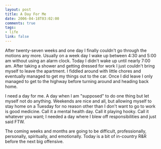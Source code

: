 ```yaml
--- 
layout: post
title: A Day For Me
date: 2006-04-18T03:02:00
comments: true
tags:
- life
link: false
---
```

After twenty-seven weeks and one day I finally couldn't go through the motions any more. Usually on a week day I wake up between 4:30 and 5:00 am without using an alarm clock. Today I didn't wake up until nearly 7:00 am. After taking a shower and getting dressed for work I just couldn't bring myself to leave the apartment. I fiddled around with little chores and eventually managed to get my things out to the car. Once I did leave I only managed to get to the highway before turning around and heading back home.

I need a day for me. A day when I am "supposed" to do one thing but let myself not do anything. Weekends are nice and all, but allowing myself to stay home on a Tuesday for no reason other than I don't want to go to work is good medicine. Call it a mental health day. Call it playing hooky. Call it whatever you want; I needed a day where I blew off responsibilities and just said FTW.

The coming weeks and months are going to be difficult, professionally, personally, spiritually, and emotionally. Today is a bit of in-country R&amp;R before the next big offensive.
